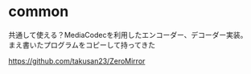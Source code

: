 # common

共通して使える？MediaCodecを利用したエンコーダー、デコーダー実装。  
まえ書いたプログラムをコピーして持ってきた

https://github.com/takusan23/ZeroMirror
